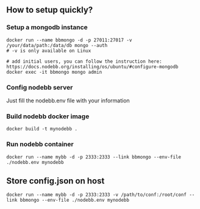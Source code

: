 ## How to setup quickly?

### Setup a mongodb instance

```
docker run --name bbmongo -d -p 27011:27017 -v /your/data/path:/data/db mongo --auth
# -v is only available on Linux

# add initial users, you can follow the instruction here: https://docs.nodebb.org/installing/os/ubuntu/#configure-mongodb
docker exec -it bbmongo mongo admin

```

### Config nodebb server

Just fill the nodebb.env file with your information

### Build nodebb docker image

```
docker build -t mynodebb .
```


### Run nodebb container

```
docker run --name mybb -d -p 2333:2333 --link bbmongo --env-file ./nodebb.env mynodebb
```

## Store config.json on host

```
docker run --name mybb -d -p 2333:2333 -v /path/to/conf:/root/conf --link bbmongo --env-file ./nodebb.env mynodebb
```
